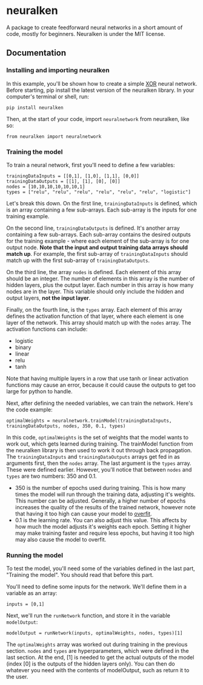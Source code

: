 # neuralken
A package to create feedforward neural networks in a short amount of code, mostly for beginners. Neuralken is under the MIT license.

## Documentation
### Installing and importing neuralken
In this example, you'll be shown how to create a simple [XOR](https://en.wikipedia.org/wiki/XOR_gate) neural network.
Before starting, pip install the latest version of the neuralken library. In your computer's terminal or shell, run:
```
pip install neuralken
```
Then, at the start of your code, import `neuralnetwork` from neuralken, like so:
```
from neuralken import neuralnetwork
```
### Training the model
To train a neural network, first you'll need to define a few variables:
```
trainingDataInputs = [[0,1], [1,0], [1,1], [0,0]]
trainingDataOutputs = [[1], [1], [0], [0]]
nodes = [10,10,10,10,10,10,1]
types = ["relu", "relu", "relu", "relu", "relu", "relu", "logistic"]
```
Let's break this down. On the first line, `trainingDataInputs` is defined, which is an array containing a few sub-arrays. Each sub-array is the inputs for one training example. 

On the second line, `trainingDataOutputs` is defined. It's another array containing a few sub-arrays. Each sub-array contains the desired outputs for the training example - where each element of the sub-array is for one output node. **Note that the input and output training data arrays should match up**. For example, the first sub-array of `trainingDataInputs` should match up with the first sub-array of `trainingDataOutputs`.

On the third line, the array `nodes` is defined. Each element of this array should be an integer. The number of elements in this array is the number of hidden layers, plus the output layer. Each number in this array is how many nodes are in the layer. This variable should only include the hidden and output layers, **not the input layer**.

Finally, on the fourth line, is the `types` array. Each element of this array defines the activation function of that layer, where each element is one layer of the network. This array should match up with the `nodes` array. The activation functions can include:
+ logistic
+ binary
+ linear
+ relu
+ tanh

Note that having multiple layers in a row that use tanh or linear activation functions may cause an error, because it could cause the outputs to get too large for python to handle.

Next, after defining the needed variables, we can train the network. Here's the code example:
```
optimalWeights = neuralnetwork.trainModel(trainingDataInputs, trainingDataOutputs, nodes, 350, 0.1, types)
```
In this code, `optimalWeights` is the set of weights that the model wants to work out, which gets learned during training. The trainModel function from the neuralken library is then used to work it out through back propagation. The `trainingDataInputs` and `trainingDataOutputs` arrays get fed in as arguments first, then the `nodes` array. The last argument is the `types` array. These were defined earlier. However, you'll notice that between `nodes` and `types` are two numbers: 350 and 0.1. 
+ 350 is the number of epochs used during training. This is how many times the model will run through the training data, adjusting it's weights. This number can be adjusted. Generally, a higher number of epochs increases the quality of the results of the trained network, however note that having it too high can cause your model to [overfit](https://en.wikipedia.org/wiki/Overfitting).
+ 0.1 is the learning rate. You can also adjust this value. This affects by how much the model adjusts it's weights each epoch. Setting it higher may make training faster and require less epochs, but having it too high may also cause the model to overfit.
### Running the model
To test the model, you'll need some of the variables defined in the last part, "Training the model". You should read that before this part.

You'll need to define some inputs for the network. We'll define them in a variable as an array:
```
inputs = [0,1]
```
Next, we'll run the `runNetwork` function, and store it in the variable `modelOutput`:
```
modelOutput = runNetwork(inputs, optimalWeights, nodes, types)[1]
```
The `optimalWeights` array was worked out during training in the previous section. `nodes` and `types` are hyperparameters, which were defined in the last section. At the end, [1] is needed to get the actual outputs of the model (index [0] is the outputs of the hidden layers only). You can then do whatever you need with the contents of modelOutput, such as return it to the user.
